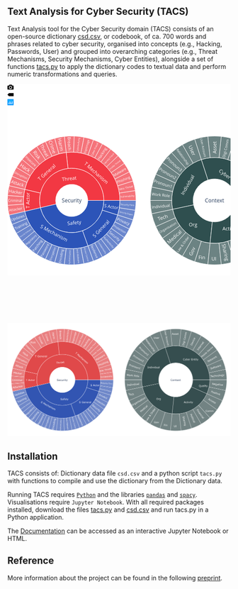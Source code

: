 ## Text Analysis for Cyber Security (TACS)

Text Analysis tool for the Cyber Security domain (TACS) consists of an open-source dictionary [csd.csv](csd.csv), or codebook, of ca. 700 words and phrases related to cyber security, organised into concepts (e.g., Hacking, Passwords, User) and grouped into overarching categories (e.g., Threat Mechanisms, Security Mechanisms, Cyber Entities), alongside a set of functions [tacs.py](tacs.py) to apply the dictionary codes to textual data and perform numeric transformations and queries.

<div id="8137626d-7cf7-44e8-88e1-9ed2d63c5fd5" class="plotly-graph-div js-plotly-plot" style="height:525px; width:100%;"><div class="plot-container plotly"><div class="svg-container" style="position: relative; width: 100%; height: 100%;"><svg class="main-svg" xmlns="http://www.w3.org/2000/svg" xmlns:xlink="http://www.w3.org/1999/xlink" width="613.46875" height="525" style="background-color: white; background-position: initial initial; background-repeat: initial initial;"><defs id="defs-e42339"><g class="clips"></g><g class="gradients"></g></defs><g class="bglayer"></g><g class="draglayer"></g><g class="layer-below"><g class="imagelayer"></g><g class="shapelayer"></g></g><g class="cartesianlayer"></g><g class="polarlayer"></g><g class="ternarylayer"></g><g class="geolayer"></g><g class="funnelarealayer"></g><g class="pielayer"></g><g class="treemaplayer"></g><g class="sunburstlayer"><g class="trace sunburst" stroke-linejoin="round" style="opacity: 1;"><g class="slice"><path class="surface" d="M145.18421052631578,262.5A0,0 0,1,0 145.18421052631578,262.5A0,0 0,1,0 145.18421052631578,262.5ZM181.48026315789474,262.5A36.296052631578945,36.296052631578945 0,1,1 108.88815789473684,262.5A36.296052631578945,36.296052631578945 0,1,1 181.48026315789474,262.5Z" style="pointer-events: all; stroke-width: 1px; fill: rgb(0, 0, 0); fill-opacity: 0; stroke: rgb(255, 255, 255); stroke-opacity: 1;"></path><g class="slicetext"><text data-notex="1" class="slicetext" text-anchor="middle" data-unformatted="Security" data-math="N" x="0" y="0" style="font-family: &quot;Open Sans&quot;, verdana, arial, sans-serif; font-size: 12px; fill: rgb(42, 63, 95); fill-opacity: 1; white-space: pre;" transform="translate(145.18421052631578,267.2734375)">Security</text></g></g><g class="slice cursor-pointer"><path class="surface" d="M181.48026315789474,262.5L217.77631578947367,262.5A72.59210526315789,72.59210526315789 0,1,0 74.50160982192492,279.0403659028765L109.84291017412035,270.77018295143824A36.296052631578945,36.296052631578945 0,1,1 181.48026315789474,262.5Z" style="pointer-events: all; stroke-width: 1px; fill: rgb(242, 56, 67); fill-opacity: 1; stroke: rgb(255, 255, 255); stroke-opacity: 1;"></path><g class="slicetext"><text data-notex="1" class="slicetext" text-anchor="middle" data-unformatted="Threat" data-math="N" x="0" y="0" style="font-family: &quot;Open Sans&quot;, verdana, arial, sans-serif; font-size: 11px; fill: rgb(255, 255, 255); fill-opacity: 1; white-space: pre;" transform="translate(139.94527837950426,217.11971837105344)rotate(-6.585365853658573)">Threat</text></g></g><g class="slice cursor-pointer"><path class="surface" d="M109.84291017412035,270.77018295143824L74.50160982192492,279.0403659028765A72.59210526315789,72.59210526315789 0,0,0 217.77631578947367,262.49999999999994L181.48026315789474,262.5A36.296052631578945,36.296052631578945 0,0,1 109.84291017412035,270.77018295143824Z" style="pointer-events: all; stroke-width: 1px; fill: rgb(44, 84, 184); fill-opacity: 1; stroke: rgb(255, 255, 255); stroke-opacity: 1;"></path><g class="slicetext"><text data-notex="1" class="slicetext" text-anchor="middle" data-unformatted="Safety" data-math="N" x="0" y="0" style="font-family: &quot;Open Sans&quot;, verdana, arial, sans-serif; font-size: 11px; fill: rgb(255, 255, 255); fill-opacity: 1; white-space: pre;" transform="translate(151.43515665293455,316.6464725489863)rotate(-6.585365853658573)">Safety</text></g></g><g class="slice cursor-pointer"><path class="surface" d="M217.77631578947367,262.5L254.0723684210526,262.5A108.88815789473684,108.88815789473684 0,0,0 132.69654359362545,154.33027639728698L136.85909923785556,190.38685093152463A72.59210526315789,72.59210526315789 0,0,1 217.77631578947367,262.5Z" style="pointer-events: all; stroke-width: 1px; fill: rgb(242, 56, 67); fill-opacity: 1; stroke: rgb(255, 255, 255); stroke-opacity: 1;"></path><g class="slicetext"><text data-notex="1" class="slicetext" text-anchor="middle" data-unformatted="T Mechanism" data-math="N" x="0" y="0" style="font-family: &quot;Open Sans&quot;, verdana, arial, sans-serif; font-size: 11px; fill: rgb(255, 255, 255); fill-opacity: 1; white-space: pre;" transform="translate(197.86154736685404,203.39145284113323)rotate(41.70731707317077)">T Mechanism</text></g></g><g class="slice cursor-pointer"><path class="surface" d="M136.85909923785556,190.38685093152463L132.69654359362545,154.33027639728698A108.88815789473684,108.88815789473684 0,0,0 39.160309469729455,237.68945114568535L74.5016098219249,245.95963409712357A72.59210526315789,72.59210526315789 0,0,1 136.85909923785556,190.38685093152463Z" style="pointer-events: all; stroke-width: 1px; fill: rgb(242, 56, 67); fill-opacity: 1; stroke: rgb(255, 255, 255); stroke-opacity: 1;"></path><g class="slicetext"><text data-notex="1" class="slicetext" text-anchor="middle" data-unformatted="T General" data-math="N" x="0" y="0" style="font-family: &quot;Open Sans&quot;, verdana, arial, sans-serif; font-size: 11px; fill: rgb(255, 255, 255); fill-opacity: 1; white-space: pre;" transform="translate(91.38597978822557,202.13371253425146)rotate(-41.70731707317077)">T General</text></g></g><g class="slice cursor-pointer"><path class="surface" d="M74.5016098219249,245.95963409712357L39.160309469729455,237.68945114568535A108.88815789473684,108.88815789473684 0,0,0 39.16030946972947,287.31054885431473L74.50160982192492,279.0403659028765A72.59210526315789,72.59210526315789 0,0,1 74.5016098219249,245.95963409712357Z" style="pointer-events: all; stroke-width: 1px; fill: rgb(242, 56, 67); fill-opacity: 1; stroke: rgb(255, 255, 255); stroke-opacity: 1;"></path><g class="slicetext"><text data-notex="1" class="slicetext" text-anchor="middle" data-unformatted="T Actor" data-math="N" x="0" y="0" style="font-family: &quot;Open Sans&quot;, verdana, arial, sans-serif; font-size: 11px; fill: rgb(255, 255, 255); fill-opacity: 1; white-space: pre;" transform="translate(50.08272436158485,262.50000000000006)rotate(-90)">T Actor</text></g></g><g class="slice cursor-pointer"><path class="surface" d="M74.50160982192492,279.0403659028765L39.16030946972947,287.31054885431473A108.88815789473684,108.88815789473684 0,0,0 181.99024575354696,364.9790061454587L169.7215673444699,330.8193374303058A72.59210526315789,72.59210526315789 0,0,1 74.50160982192492,279.0403659028765Z" style="pointer-events: all; stroke-width: 1px; fill: rgb(44, 84, 184); fill-opacity: 1; stroke: rgb(255, 255, 255); stroke-opacity: 1;"></path><g class="slicetext"><text data-notex="1" class="slicetext" text-anchor="middle" data-unformatted="S Mechanism" data-math="N" x="0" y="0" style="font-family: &quot;Open Sans&quot;, verdana, arial, sans-serif; font-size: 11px; fill: rgb(255, 255, 255); fill-opacity: 1; white-space: pre;" transform="translate(103.20850882949486,339.6920417622236)rotate(28.536585365853625)">S Mechanism</text></g></g><g class="slice cursor-pointer"><path class="surface" d="M169.7215673444699,330.8193374303058L181.99024575354696,364.9790061454587A108.88815789473684,108.88815789473684 0,0,0 248.99778740066552,295.3538001799277L214.39326177588225,284.4025334532852A72.59210526315789,72.59210526315789 0,0,1 169.7215673444699,330.8193374303058Z" style="pointer-events: all; stroke-width: 1px; fill: rgb(44, 84, 184); fill-opacity: 1; stroke: rgb(255, 255, 255); stroke-opacity: 1;"></path><g class="slicetext"><text data-notex="1" class="slicetext" text-anchor="middle" data-unformatted="S General" data-math="N" x="0" y="0" style="font-family: &quot;Open Sans&quot;, verdana, arial, sans-serif; font-size: 11px; fill: rgb(255, 255, 255); fill-opacity: 1; white-space: pre;" transform="translate(214.3009853040419,329.01822569438167)rotate(-46.09756097560978)">S General</text></g></g><g class="slice cursor-pointer"><path class="surface" d="M214.39326177588225,284.4025334532852L248.99778740066552,295.3538001799277A108.88815789473684,108.88815789473684 0,0,0 254.0723684210526,262.49999999999994L217.77631578947367,262.49999999999994A72.59210526315789,72.59210526315789 0,0,1 214.39326177588225,284.4025334532852Z" style="pointer-events: all; stroke-width: 1px; fill: rgb(44, 84, 184); fill-opacity: 1; stroke: rgb(255, 255, 255); stroke-opacity: 1;"></path><g class="slicetext"><text data-notex="1" class="slicetext" text-anchor="middle" data-unformatted="S Actor" data-math="N" x="0" y="0" style="font-family: &quot;Open Sans&quot;, verdana, arial, sans-serif; font-size: 11px; fill: rgb(255, 255, 255); fill-opacity: 1; white-space: pre;" transform="translate(234.18144569664315,280.21112422484237)scale(0.8955869961930013)rotate(8.780487804877964)">S Actor</text></g></g><g class="slice"><path class="surface" d="M254.0723684210526,262.5L290.36842105263156,262.5A145.18421052631578,145.18421052631578 0,0,0 288.6669236314785,240.3377341832755L252.7962453551878,245.87830063745662A108.88815789473684,108.88815789473684 0,0,1 254.0723684210526,262.5Z" style="pointer-events: all; stroke-width: 1px; fill: rgb(242, 56, 67); fill-opacity: 1; stroke: rgb(255, 255, 255); stroke-opacity: 1; opacity: 0.7;"></path><g class="slicetext"><text data-notex="1" class="slicetext" text-anchor="middle" data-unformatted="Vulnerability " data-math="N" x="0" y="0" style="font-family: &quot;Open Sans&quot;, verdana, arial, sans-serif; font-size: 11px; fill: rgb(255, 255, 255); fill-opacity: 1; white-space: pre;" transform="translate(271.9951559110251,254.945408295442)scale(0.4971104206098251)rotate(-4.3902439024390105)">Vulnerability </text></g></g><g class="slice"><path class="surface" d="M252.7962453551878,245.87830063745662L288.6669236314785,240.3377341832755A145.18421052631578,145.18421052631578 0,0,0 283.6023130254487,218.69493309342957L248.9977874006655,229.64619982007218A108.88815789473684,108.88815789473684 0,0,1 252.7962453551878,245.87830063745662Z" style="pointer-events: all; stroke-width: 1px; fill: rgb(242, 56, 67); fill-opacity: 1; stroke: rgb(255, 255, 255); stroke-opacity: 1; opacity: 0.7;"></path><g class="slicetext"><text data-notex="1" class="slicetext" text-anchor="middle" data-unformatted="Misc Threat " data-math="N" x="0" y="0" style="font-family: &quot;Open Sans&quot;, verdana, arial, sans-serif; font-size: 11px; fill: rgb(255, 255, 255); fill-opacity: 1; white-space: pre;" transform="translate(269.3929651008584,235.84938102113165)scale(0.537557673843154)rotate(-13.170731707317032)">Misc Threat </text></g></g><g class="slice"><path class="surface" d="M248.9977874006655,229.64619982007218L283.6023130254487,218.69493309342957A145.18421052631578,145.18421052631578 0,0,0 275.29329941458275,198.0788856444206L242.766027192516,214.18416423331547A108.88815789473684,108.88815789473684 0,0,1 248.9977874006655,229.64619982007218Z" style="pointer-events: all; stroke-width: 1px; fill: rgb(242, 56, 67); fill-opacity: 1; stroke: rgb(255, 255, 255); stroke-opacity: 1; opacity: 0.7;"></path><g class="slicetext"><text data-notex="1" class="slicetext" text-anchor="middle" data-unformatted="Phishing " data-math="N" x="0" y="0" style="font-family: &quot;Open Sans&quot;, verdana, arial, sans-serif; font-size: 11px; fill: rgb(255, 255, 255); fill-opacity: 1; white-space: pre;" transform="translate(264.1569921424418,217.96406065242772)scale(0.7238546161106212)rotate(-21.951219512195166)">Phishing </text></g></g><g class="slice"><path class="surface" d="M242.766027192516,214.18416423331547L275.29329941458275,198.0788856444206A145.18421052631578,145.18421052631578 0,0,0 263.93463903552583,178.97281451510185L234.24703190822328,199.85461088632638A108.88815789473684,108.88815789473684 0,0,1 242.766027192516,214.18416423331547Z" style="pointer-events: all; stroke-width: 1px; fill: rgb(242, 56, 67); fill-opacity: 1; stroke: rgb(255, 255, 255); stroke-opacity: 1; opacity: 0.7;"></path><g class="slicetext"><text data-notex="1" class="slicetext" text-anchor="middle" data-unformatted="Malware " data-math="N" x="0" y="0" style="font-family: &quot;Open Sans&quot;, verdana, arial, sans-serif; font-size: 11px; fill: rgb(255, 255, 255); fill-opacity: 1; white-space: pre;" transform="translate(255.97692364226026,200.34741480169077)scale(0.7297537638224754)rotate(-30.731707317073187)">Malware </text></g></g><g class="slice"><path class="surface" d="M234.24703190822328,199.85461088632638L263.93463903552583,178.97281451510185A145.18421052631578,145.18421052631578 0,0,0 249.79256926040898,161.82454981918954L223.64047957688567,186.99341236439216A108.88815789473684,108.88815789473684 0,0,1 234.24703190822328,199.85461088632638Z" style="pointer-events: all; stroke-width: 1px; fill: rgb(242, 56, 67); fill-opacity: 1; stroke: rgb(255, 255, 255); stroke-opacity: 1; opacity: 0.7;"></path><g class="slicetext"><text data-notex="1" class="slicetext" text-anchor="middle" data-unformatted="Insider Threat " data-math="N" x="0" y="0" style="font-family: &quot;Open Sans&quot;, verdana, arial, sans-serif; font-size: 11px; fill: rgb(255, 255, 255); fill-opacity: 1; white-space: pre;" transform="translate(244.40887450253905,183.174243377712)scale(0.44159534445268644)rotate(-39.51219512195121)">Insider Threat </text></g></g><g class="slice"><path class="surface" d="M223.64047957688567,186.99341236439216L249.79256926040898,161.82454981918954A145.18421052631578,145.18421052631578 0,0,0 233.19856821849845,147.03603234696072L211.1949787954528,175.90202426022051A108.88815789473684,108.88815789473684 0,0,1 223.64047957688567,186.99341236439216Z" style="pointer-events: all; stroke-width: 1px; fill: rgb(242, 56, 67); fill-opacity: 1; stroke: rgb(255, 255, 255); stroke-opacity: 1; opacity: 0.7;"></path><g class="slicetext"><text data-notex="1" class="slicetext" text-anchor="middle" data-unformatted="Identity Fraud " data-math="N" x="0" y="0" style="font-family: &quot;Open Sans&quot;, verdana, arial, sans-serif; font-size: 11px; fill: rgb(255, 255, 255); fill-opacity: 1; white-space: pre;" transform="translate(231.13267385799128,168.95337124183334)scale(0.4402573522753251)rotate(-48.29268292682923)">Identity Fraud </text></g></g><g class="slice"><path class="surface" d="M211.1949787954528,175.90202426022051L233.19856821849845,147.03603234696072A145.18421052631578,145.18421052631578 0,0,0 214.5415852297935,134.9538924137982L197.20224155392407,166.84041931034864A108.88815789473684,108.88815789473684 0,0,1 211.1949787954528,175.90202426022051Z" style="pointer-events: all; stroke-width: 1px; fill: rgb(242, 56, 67); fill-opacity: 1; stroke: rgb(255, 255, 255); stroke-opacity: 1; opacity: 0.7;"></path><g class="slicetext"><text data-notex="1" class="slicetext" text-anchor="middle" data-unformatted="Hacking " data-math="N" x="0" y="0" style="font-family: &quot;Open Sans&quot;, verdana, arial, sans-serif; font-size: 11px; fill: rgb(255, 255, 255); fill-opacity: 1; white-space: pre;" transform="translate(216.99210300687298,157.7069698415156)scale(0.7567935111151375)rotate(-57.073170731707364)">Hacking </text></g></g><g class="slice"><path class="surface" d="M197.20224155392407,166.84041931034864L214.5415852297935,134.9538924137982A145.18421052631578,145.18421052631578 0,0,0 194.2589241626239,125.86132513938838L181.9902457535469,160.0209938545413A108.88815789473684,108.88815789473684 0,0,1 197.20224155392407,166.84041931034864Z" style="pointer-events: all; stroke-width: 1px; fill: rgb(242, 56, 67); fill-opacity: 1; stroke: rgb(255, 255, 255); stroke-opacity: 1; opacity: 0.7;"></path><g class="slicetext"><text data-notex="1" class="slicetext" text-anchor="middle" data-unformatted="Cyber Fraud " data-math="N" x="0" y="0" style="font-family: &quot;Open Sans&quot;, verdana, arial, sans-serif; font-size: 11px; fill: rgb(255, 255, 255); fill-opacity: 1; white-space: pre;" transform="translate(199.1678850838822,147.50501612797643)scale(0.5073044412351114)rotate(-65.85365853658539)">Cyber Fraud </text></g></g><g class="slice"><path class="surface" d="M181.9902457535469,160.0209938545413L194.2589241626239,125.86132513938838A145.18421052631578,145.18421052631578 0,0,0 172.82599340161778,119.97145259414083L165.91554768279227,155.60358944560562A108.88815789473684,108.88815789473684 0,0,1 181.9902457535469,160.0209938545413Z" style="pointer-events: all; stroke-width: 1px; fill: rgb(242, 56, 67); fill-opacity: 1; stroke: rgb(255, 255, 255); stroke-opacity: 1; opacity: 0.7;"></path><g class="slicetext"><text data-notex="1" class="slicetext" text-anchor="middle" data-unformatted="Espionage " data-math="N" x="0" y="0" style="font-family: &quot;Open Sans&quot;, verdana, arial, sans-serif; font-size: 11px; fill: rgb(255, 255, 255); fill-opacity: 1; white-space: pre;" transform="translate(181.38309653358243,140.73103970707405)scale(0.6030583644963426)rotate(-74.6341463414634)">Espionage </text></g></g><g class="slice"><path class="surface" d="M165.91554768279227,155.60358944560562L172.82599340161778,119.97145259414083A145.18421052631578,145.18421052631578 0,0,0 150.7451626781033,117.42232839849163L149.3549246401564,153.69174629886874A108.88815789473684,108.88815789473684 0,0,1 165.91554768279227,155.60358944560562Z" style="pointer-events: all; stroke-width: 1px; fill: rgb(242, 56, 67); fill-opacity: 1; stroke: rgb(255, 255, 255); stroke-opacity: 1; opacity: 0.7;"></path><g class="slicetext"><text data-notex="1" class="slicetext" text-anchor="middle" data-unformatted="Cyberbullying " data-math="N" x="0" y="0" style="font-family: &quot;Open Sans&quot;, verdana, arial, sans-serif; font-size: 11px; fill: rgb(255, 255, 255); fill-opacity: 1; white-space: pre;" transform="translate(161.73692195093815,136.54718509955418)scale(0.4568680843554036)rotate(-83.41463414634143)">Cyberbullying </text></g></g><g class="slice"><path class="surface" d="M149.3549246401564,153.69174629886874L150.7451626781033,117.42232839849163A145.18421052631578,145.18421052631578 0,0,0 128.53398794939542,118.27370186304927L132.6965435936255,154.33027639728698A108.88815789473684,108.88815789473684 0,0,1 149.3549246401564,153.69174629886874Z" style="pointer-events: all; stroke-width: 1px; fill: rgb(242, 56, 67); fill-opacity: 1; stroke: rgb(255, 255, 255); stroke-opacity: 1; opacity: 0.7;"></path><g class="slicetext"><text data-notex="1" class="slicetext" text-anchor="middle" data-unformatted="Breach " data-math="N" x="0" y="0" style="font-family: &quot;Open Sans&quot;, verdana, arial, sans-serif; font-size: 11px; fill: rgb(255, 255, 255); fill-opacity: 1; white-space: pre;" transform="translate(136.55161594642573,135.75868379303895)scale(0.8621076425615738)rotate(87.80487804878055)">Breach </text></g></g><g class="slice"><path class="surface" d="M132.69654359362545,154.33027639728698L128.53398794939534,118.2737018630493A145.18421052631578,145.18421052631578 0,0,0 106.71308032581624,122.5056175153953L116.33086287594112,157.50421313654647A108.88815789473684,108.88815789473684 0,0,1 132.69654359362545,154.33027639728698Z" style="pointer-events: all; stroke-width: 1px; fill: rgb(242, 56, 67); fill-opacity: 1; stroke: rgb(255, 255, 255); stroke-opacity: 1; opacity: 0.7;"></path><g class="slicetext"><text data-notex="1" class="slicetext" text-anchor="middle" data-unformatted="Harm " data-math="N" x="0" y="0" style="font-family: &quot;Open Sans&quot;, verdana, arial, sans-serif; font-size: 11px; fill: rgb(255, 255, 255); fill-opacity: 1; white-space: pre;" transform="translate(116.71907000954266,138.70501094507208)rotate(79.02439024390242)">Harm </text></g></g><g class="slice"><path class="surface" d="M116.33086287594112,157.50421313654647L106.71308032581624,122.5056175153953A145.18421052631578,145.18421052631578 0,0,0 85.79390338751888,130.01888283944405L100.64148017221811,163.13916212958304A108.88815789473684,108.88815789473684 0,0,1 116.33086287594112,157.50421313654647Z" style="pointer-events: all; stroke-width: 1px; fill: rgb(242, 56, 67); fill-opacity: 1; stroke: rgb(255, 255, 255); stroke-opacity: 1; opacity: 0.7;"></path><g class="slicetext"><text data-notex="1" class="slicetext" text-anchor="middle" data-unformatted="Crime " data-math="N" x="0" y="0" style="font-family: &quot;Open Sans&quot;, verdana, arial, sans-serif; font-size: 11px; fill: rgb(255, 255, 255); fill-opacity: 1; white-space: pre;" transform="translate(98.19532751458041,144.47528779798958)scale(0.9894342442480306)rotate(70.2439024390244)">Crime </text></g></g><g class="slice"><path class="surface" d="M100.64148017221811,163.13916212958304L85.79390338751888,130.01888283944405A145.18421052631578,145.18421052631578 0,0,0 66.26678491166483,140.63739326394818L85.99614131532756,171.10304494796117A108.88815789473684,108.88815789473684 0,0,1 100.64148017221811,163.13916212958304Z" style="pointer-events: all; stroke-width: 1px; fill: rgb(242, 56, 67); fill-opacity: 1; stroke: rgb(255, 255, 255); stroke-opacity: 1; opacity: 0.7;"></path><g class="slicetext"><text data-notex="1" class="slicetext" text-anchor="middle" data-unformatted="Threat " data-math="N" x="0" y="0" style="font-family: &quot;Open Sans&quot;, verdana, arial, sans-serif; font-size: 11px; fill: rgb(255, 255, 255); fill-opacity: 1; white-space: pre;" transform="translate(81.03512055569843,152.85172644986477)scale(0.908481847639325)rotate(61.463414634146375)">Threat </text></g></g><g class="slice"><path class="surface" d="M85.99614131532756,171.10304494796117L66.26678491166483,140.63739326394818A145.18421052631578,145.18421052631578 0,0,0 48.589424004909915,154.11225990438953L72.73812063526138,181.20919492829213A108.88815789473684,108.88815789473684 0,0,1 85.99614131532756,171.10304494796117Z" style="pointer-events: all; stroke-width: 1px; fill: rgb(242, 56, 67); fill-opacity: 1; stroke: rgb(255, 255, 255); stroke-opacity: 1; opacity: 0.7;"></path><g class="slicetext"><text data-notex="1" class="slicetext" text-anchor="middle" data-unformatted="Risk " data-math="N" x="0" y="0" style="font-family: &quot;Open Sans&quot;, verdana, arial, sans-serif; font-size: 11px; fill: rgb(255, 255, 255); fill-opacity: 1; white-space: pre;" transform="translate(64.17241319392016,163.43931428617282)rotate(52.682926829268354)">Risk </text></g></g><g class="slice"><path class="surface" d="M72.73812063526138,181.20919492829213L48.589424004909915,154.11225990438953A145.18421052631578,145.18421052631578 0,0,0 33.17616302427216,170.12764330748337L61.17817489978306,193.22073248061253A108.88815789473684,108.88815789473684 0,0,1 72.73812063526138,181.20919492829213Z" style="pointer-events: all; stroke-width: 1px; fill: rgb(242, 56, 67); fill-opacity: 1; stroke: rgb(255, 255, 255); stroke-opacity: 1; opacity: 0.7;"></path><g class="slicetext"><text data-notex="1" class="slicetext" text-anchor="middle" data-unformatted="Insecure " data-math="N" x="0" y="0" style="font-family: &quot;Open Sans&quot;, verdana, arial, sans-serif; font-size: 11px; fill: rgb(255, 255, 255); fill-opacity: 1; white-space: pre;" transform="translate(51.553203637510926,176.64418609741892)scale(0.7007578069986881)rotate(43.90243902439022)">Insecure </text></g></g><g class="slice"><path class="surface" d="M61.17817489978306,193.22073248061253L33.17616302427216,170.12764330748337A145.18421052631578,145.18421052631578 0,0,0 20.38827574346348,188.3081564602708L51.58725943917655,206.8561173452031A108.88815789473684,108.88815789473684 0,0,1 61.17817489978306,193.22073248061253Z" style="pointer-events: all; stroke-width: 1px; fill: rgb(242, 56, 67); fill-opacity: 1; stroke: rgb(255, 255, 255); stroke-opacity: 1; opacity: 0.7;"></path><g class="slicetext"><text data-notex="1" class="slicetext" text-anchor="middle" data-unformatted="Hack " data-math="N" x="0" y="0" style="font-family: &quot;Open Sans&quot;, verdana, arial, sans-serif; font-size: 11px; fill: rgb(255, 255, 255); fill-opacity: 1; white-space: pre;" transform="translate(38.84588471146181,193.0521651839884)rotate(35.1219512195122)">Hack </text></g></g><g class="slice"><path class="surface" d="M51.58725943917655,206.8561173452031L20.38827574346348,188.3081564602708A145.18421052631578,145.18421052631578 0,0,0 10.52549940183539,208.22766354353882L44.19017718295548,221.79574765765415A108.88815789473684,108.88815789473684 0,0,1 51.58725943917655,206.8561173452031Z" style="pointer-events: all; stroke-width: 1px; fill: rgb(242, 56, 67); fill-opacity: 1; stroke: rgb(255, 255, 255); stroke-opacity: 1; opacity: 0.7;"></path><g class="slicetext"><text data-notex="1" class="slicetext" text-anchor="middle" data-unformatted="Disruption " data-math="N" x="0" y="0" style="font-family: &quot;Open Sans&quot;, verdana, arial, sans-serif; font-size: 11px; fill: rgb(255, 255, 255); fill-opacity: 1; white-space: pre;" transform="translate(30.202371443926797,208.48872154089295)scale(0.5980972692110206)rotate(26.341463414634177)">Disruption </text></g></g><g class="slice"><path class="surface" d="M44.19017718295548,221.79574765765415L10.52549940183539,208.22766354353882A145.18421052631578,145.18421052631578 0,0,0 3.8190091175340513,229.41926819424702L39.160309469729484,237.68945114568527A108.88815789473684,108.88815789473684 0,0,1 44.19017718295548,221.79574765765415Z" style="pointer-events: all; stroke-width: 1px; fill: rgb(242, 56, 67); fill-opacity: 1; stroke: rgb(255, 255, 255); stroke-opacity: 1; opacity: 0.7;"></path><g class="slicetext"><text data-notex="1" class="slicetext" text-anchor="middle" data-unformatted="Attack " data-math="N" x="0" y="0" style="font-family: &quot;Open Sans&quot;, verdana, arial, sans-serif; font-size: 11px; fill: rgb(255, 255, 255); fill-opacity: 1; white-space: pre;" transform="translate(22.90483090450258,228.0676407672637)scale(0.929490412094226)rotate(17.560975609756156)">Attack </text></g></g><g class="slice"><path class="surface" d="M39.160309469729455,237.68945114568535L3.819009117534023,229.41926819424714A145.18421052631578,145.18421052631578 0,0,0 0.4259993386658891,251.38625716055407L36.61555213557837,254.16469287041554A108.88815789473684,108.88815789473684 0,0,1 39.160309469729455,237.68945114568535Z" style="pointer-events: all; stroke-width: 1px; fill: rgb(242, 56, 67); fill-opacity: 1; stroke: rgb(255, 255, 255); stroke-opacity: 1; opacity: 0.7;"></path><g class="slicetext"><text data-notex="1" class="slicetext" text-anchor="middle" data-unformatted="Hacker " data-math="N" x="0" y="0" style="font-family: &quot;Open Sans&quot;, verdana, arial, sans-serif; font-size: 11px; fill: rgb(255, 255, 255); fill-opacity: 1; white-space: pre;" transform="translate(19.120699921971983,246.81949611992607)scale(0.8564044891846091)rotate(8.780487804878021)">Hacker </text></g></g><g class="slice"><path class="surface" d="M36.61555213557837,254.16469287041554L0.4259993386658891,251.38625716055407A145.18421052631578,145.18421052631578 0,0,0 0.4259993386658891,273.613742839446L36.61555213557837,270.83530712958446A108.88815789473684,108.88815789473684 0,0,1 36.61555213557837,254.16469287041554Z" style="pointer-events: all; stroke-width: 1px; fill: rgb(242, 56, 67); fill-opacity: 1; stroke: rgb(255, 255, 255); stroke-opacity: 1; opacity: 0.7;"></path><g class="slicetext"><text data-notex="1" class="slicetext" text-anchor="middle" data-unformatted="Criminal " data-math="N" x="0" y="0" style="font-family: &quot;Open Sans&quot;, verdana, arial, sans-serif; font-size: 11px; fill: rgb(255, 255, 255); fill-opacity: 1; white-space: pre;" transform="translate(18.189081091136416,265.6946754023373)scale(0.7302115205342303)">Criminal </text></g></g><g class="slice"><path class="surface" d="M36.61555213557837,270.83530712958446L0.4259993386658891,273.613742839446A145.18421052631578,145.18421052631578 0,0,0 3.819009117534023,295.58073180575286L39.160309469729455,287.3105488543147A108.88815789473684,108.88815789473684 0,0,1 36.61555213557837,270.83530712958446Z" style="pointer-events: all; stroke-width: 1px; fill: rgb(242, 56, 67); fill-opacity: 1; stroke: rgb(255, 255, 255); stroke-opacity: 1; opacity: 0.7;"></path><g class="slicetext"><text data-notex="1" class="slicetext" text-anchor="middle" data-unformatted="Attacker " data-math="N" x="0" y="0" style="font-family: &quot;Open Sans&quot;, verdana, arial, sans-serif; font-size: 11px; fill: rgb(255, 255, 255); fill-opacity: 1; white-space: pre;" transform="translate(20.158729448344296,285.0078388672586)scale(0.7220585916437364)rotate(-8.780487804878021)">Attacker </text></g></g><g class="slice"><path class="surface" d="M39.16030946972947,287.31054885431473L3.8190091175340513,295.580731805753A145.18421052631578,145.18421052631578 0,0,0 10.525499401835361,316.7723364564611L44.190177182955466,303.20425234234585A108.88815789473684,108.88815789473684 0,0,1 39.16030946972947,287.31054885431473Z" style="pointer-events: all; stroke-width: 1px; fill: rgb(44, 84, 184); fill-opacity: 1; stroke: rgb(255, 255, 255); stroke-opacity: 1; opacity: 0.7;"></path><g class="slicetext"><text data-notex="1" class="slicetext" text-anchor="middle" data-unformatted="Updates " data-math="N" x="0" y="0" style="font-family: &quot;Open Sans&quot;, verdana, arial, sans-serif; font-size: 11px; fill: rgb(255, 255, 255); fill-opacity: 1; white-space: pre;" transform="translate(25.086675339029703,303.90705761523225)scale(0.7409003724475236)rotate(-17.560975609756156)">Updates </text></g></g><g class="slice"><path class="surface" d="M44.190177182955466,303.20425234234585L10.525499401835361,316.7723364564611A145.18421052631578,145.18421052631578 0,0,0 20.388275743463467,336.6918435397292L51.58725943917655,318.14388265479687A108.88815789473684,108.88815789473684 0,0,1 44.190177182955466,303.20425234234585Z" style="pointer-events: all; stroke-width: 1px; fill: rgb(44, 84, 184); fill-opacity: 1; stroke: rgb(255, 255, 255); stroke-opacity: 1; opacity: 0.7;"></path><g class="slicetext"><text data-notex="1" class="slicetext" text-anchor="middle" data-unformatted="Training " data-math="N" x="0" y="0" style="font-family: &quot;Open Sans&quot;, verdana, arial, sans-serif; font-size: 11px; fill: rgb(255, 255, 255); fill-opacity: 1; white-space: pre;" transform="translate(32.817821568479886,321.7600721073505)scale(0.7423176309872906)rotate(-26.341463414634177)">Training </text></g></g><g class="slice"><path class="surface" d="M51.58725943917655,318.14388265479687L20.388275743463467,336.6918435397292A145.18421052631578,145.18421052631578 0,0,0 33.17616302427213,354.87235669251663L61.178174899783045,331.7792675193874A108.88815789473684,108.88815789473684 0,0,1 51.58725943917655,318.14388265479687Z" style="pointer-events: all; stroke-width: 1px; fill: rgb(44, 84, 184); fill-opacity: 1; stroke: rgb(255, 255, 255); stroke-opacity: 1; opacity: 0.7;"></path><g class="slicetext"><text data-notex="1" class="slicetext" text-anchor="middle" data-unformatted="Security Software " data-math="N" x="0" y="0" style="font-family: &quot;Open Sans&quot;, verdana, arial, sans-serif; font-size: 11px; fill: rgb(255, 255, 255); fill-opacity: 1; white-space: pre;" transform="translate(42.177957310827935,336.84951649222745)scale(0.35456752085203536)rotate(-35.1219512195122)">Security Software </text></g></g><g class="slice"><path class="surface" d="M61.178174899783045,331.7792675193874L33.17616302427213,354.87235669251663A145.18421052631578,145.18421052631578 0,0,0 48.58942400490987,370.88774009561047L72.73812063526135,343.79080507170784A108.88815789473684,108.88815789473684 0,0,1 61.178174899783045,331.7792675193874Z" style="pointer-events: all; stroke-width: 1px; fill: rgb(44, 84, 184); fill-opacity: 1; stroke: rgb(255, 255, 255); stroke-opacity: 1; opacity: 0.7;"></path><g class="slicetext"><text data-notex="1" class="slicetext" text-anchor="middle" data-unformatted="Regulatory " data-math="N" x="0" y="0" style="font-family: &quot;Open Sans&quot;, verdana, arial, sans-serif; font-size: 11px; fill: rgb(255, 255, 255); fill-opacity: 1; white-space: pre;" transform="translate(55.39473749498755,352.36604704003406)scale(0.5685688217044986)rotate(-43.90243902439022)">Regulatory </text></g></g><g class="slice"><path class="surface" d="M72.73812063526135,343.79080507170784L48.58942400490987,370.88774009561047A145.18421052631578,145.18421052631578 0,0,0 66.26678491166484,384.3626067360518L85.99614131532758,353.89695505203883A108.88815789473684,108.88815789473684 0,0,1 72.73812063526135,343.79080507170784Z" style="pointer-events: all; stroke-width: 1px; fill: rgb(44, 84, 184); fill-opacity: 1; stroke: rgb(255, 255, 255); stroke-opacity: 1; opacity: 0.7;"></path><g class="slicetext"><text data-notex="1" class="slicetext" text-anchor="middle" data-unformatted="Patching " data-math="N" x="0" y="0" style="font-family: &quot;Open Sans&quot;, verdana, arial, sans-serif; font-size: 11px; fill: rgb(255, 255, 255); fill-opacity: 1; white-space: pre;" transform="translate(70.66767553114288,365.38472438687313)scale(0.7105977714202509)rotate(-52.682926829268354)">Patching </text></g></g><g class="slice"><path class="surface" d="M85.99614131532758,353.89695505203883L66.26678491166484,384.3626067360518A145.18421052631578,145.18421052631578 0,0,0 85.79390338751898,394.981117160556L100.64148017221817,361.860837870417A108.88815789473684,108.88815789473684 0,0,1 85.99614131532758,353.89695505203883Z" style="pointer-events: all; stroke-width: 1px; fill: rgb(44, 84, 184); fill-opacity: 1; stroke: rgb(255, 255, 255); stroke-opacity: 1; opacity: 0.7;"></path><g class="slicetext"><text data-notex="1" class="slicetext" text-anchor="middle" data-unformatted="Password " data-math="N" x="0" y="0" style="font-family: &quot;Open Sans&quot;, verdana, arial, sans-serif; font-size: 11px; fill: rgb(255, 255, 255); fill-opacity: 1; white-space: pre;" transform="translate(87.00704273338772,375.4310949375004)scale(0.6491582968102712)rotate(-61.463414634146375)">Password </text></g></g><g class="slice"><path class="surface" d="M100.64148017221817,361.860837870417L85.79390338751898,394.981117160556A145.18421052631578,145.18421052631578 0,0,0 106.71308032581638,402.4943824846047L116.33086287594124,367.49578686345353A108.88815789473684,108.88815789473684 0,0,1 100.64148017221817,361.860837870417Z" style="pointer-events: all; stroke-width: 1px; fill: rgb(44, 84, 184); fill-opacity: 1; stroke: rgb(255, 255, 255); stroke-opacity: 1; opacity: 0.7;"></path><g class="slicetext"><text data-notex="1" class="slicetext" text-anchor="middle" data-unformatted="Encryption " data-math="N" x="0" y="0" style="font-family: &quot;Open Sans&quot;, verdana, arial, sans-serif; font-size: 11px; fill: rgb(255, 255, 255); fill-opacity: 1; white-space: pre;" transform="translate(104.63795749991685,382.8912459075566)scale(0.5793304253088146)rotate(-70.2439024390244)">Encryption </text></g></g><g class="slice"><path class="surface" d="M116.33086287594124,367.49578686345353L106.71308032581638,402.4943824846047A145.18421052631578,145.18421052631578 0,0,0 128.53398794939557,406.72629813695073L132.69654359362562,370.669723602713A108.88815789473684,108.88815789473684 0,0,1 116.33086287594124,367.49578686345353Z" style="pointer-events: all; stroke-width: 1px; fill: rgb(44, 84, 184); fill-opacity: 1; stroke: rgb(255, 255, 255); stroke-opacity: 1; opacity: 0.7;"></path><g class="slicetext"><text data-notex="1" class="slicetext" text-anchor="middle" data-unformatted="Encoding " data-math="N" x="0" y="0" style="font-family: &quot;Open Sans&quot;, verdana, arial, sans-serif; font-size: 11px; fill: rgb(255, 255, 255); fill-opacity: 1; white-space: pre;" transform="translate(123.89061262435337,387.73811411048496)scale(0.6720277102085266)rotate(-79.02439024390253)">Encoding </text></g></g><g class="slice"><path class="surface" d="M132.69654359362562,370.669723602713L128.53398794939557,406.72629813695073A145.18421052631578,145.18421052631578 0,0,0 150.74516267810353,407.57767160150837L149.35492464015658,371.30825370113126A108.88815789473684,108.88815789473684 0,0,1 132.69654359362562,370.669723602713Z" style="pointer-events: all; stroke-width: 1px; fill: rgb(44, 84, 184); fill-opacity: 1; stroke: rgb(255, 255, 255); stroke-opacity: 1; opacity: 0.7;"></path><g class="slicetext"><text data-notex="1" class="slicetext" text-anchor="middle" data-unformatted="Authentication " data-math="N" x="0" y="0" style="font-family: &quot;Open Sans&quot;, verdana, arial, sans-serif; font-size: 11px; fill: rgb(255, 255, 255); fill-opacity: 1; white-space: pre;" transform="translate(142.20997918121031,389.5010506885115)scale(0.43255740002088816)rotate(-87.80487804878055)">Authentication </text></g></g><g class="slice"><path class="surface" d="M149.35492464015658,371.30825370113126L150.74516267810353,407.57767160150837A145.18421052631578,145.18421052631578 0,0,0 172.82599340161806,405.0285474058591L165.9155476827925,369.3964105543943A108.88815789473684,108.88815789473684 0,0,1 149.35492464015658,371.30825370113126Z" style="pointer-events: all; stroke-width: 1px; fill: rgb(44, 84, 184); fill-opacity: 1; stroke: rgb(255, 255, 255); stroke-opacity: 1; opacity: 0.7;"></path><g class="slicetext"><text data-notex="1" class="slicetext" text-anchor="middle" data-unformatted="Anti-Malware " data-math="N" x="0" y="0" style="font-family: &quot;Open Sans&quot;, verdana, arial, sans-serif; font-size: 11px; fill: rgb(255, 255, 255); fill-opacity: 1; white-space: pre;" transform="translate(157.6902362147503,388.9187342982867)scale(0.47419918408662187)rotate(83.41463414634131)">Anti-Malware </text></g></g><g class="slice"><path class="surface" d="M165.9155476827925,369.3964105543943L172.82599340161806,405.0285474058591A145.18421052631578,145.18421052631578 0,0,0 194.25892416262425,399.13867486061145L181.99024575354713,364.9790061454586A108.88815789473684,108.88815789473684 0,0,1 165.9155476827925,369.3964105543943Z" style="pointer-events: all; stroke-width: 1px; fill: rgb(44, 84, 184); fill-opacity: 1; stroke: rgb(255, 255, 255); stroke-opacity: 1; opacity: 0.7;"></path><g class="slicetext"><text data-notex="1" class="slicetext" text-anchor="middle" data-unformatted="Access Control " data-math="N" x="0" y="0" style="font-family: &quot;Open Sans&quot;, verdana, arial, sans-serif; font-size: 11px; fill: rgb(255, 255, 255); fill-opacity: 1; white-space: pre;" transform="translate(177.0380716503106,385.4774214579599)scale(0.4277817009626398)rotate(74.63414634146329)">Access Control </text></g></g><g class="slice"><path class="surface" d="M181.99024575354696,364.9790061454587L194.258924162624,399.13867486061156A145.18421052631578,145.18421052631578 0,0,0 214.54158522979367,390.04610758620174L197.20224155392418,358.1595806896513A108.88815789473684,108.88815789473684 0,0,1 181.99024575354696,364.9790061454587Z" style="pointer-events: all; stroke-width: 1px; fill: rgb(44, 84, 184); fill-opacity: 1; stroke: rgb(255, 255, 255); stroke-opacity: 1; opacity: 0.7;"></path><g class="slicetext"><text data-notex="1" class="slicetext" text-anchor="middle" data-unformatted="Resilience " data-math="N" x="0" y="0" style="font-family: &quot;Open Sans&quot;, verdana, arial, sans-serif; font-size: 11px; fill: rgb(255, 255, 255); fill-opacity: 1; white-space: pre;" transform="translate(194.67236260437625,379.4998049638025)scale(0.6177904050019875)rotate(65.85365853658527)">Resilience </text></g></g><g class="slice"><path class="surface" d="M197.20224155392418,358.1595806896513L214.54158522979367,390.04610758620174A145.18421052631578,145.18421052631578 0,0,0 233.1985682184986,377.9639676530392L211.1949787954529,349.0979757397794A108.88815789473684,108.88815789473684 0,0,1 197.20224155392418,358.1595806896513Z" style="pointer-events: all; stroke-width: 1px; fill: rgb(44, 84, 184); fill-opacity: 1; stroke: rgb(255, 255, 255); stroke-opacity: 1; opacity: 0.7;"></path><g class="slicetext"><text data-notex="1" class="slicetext" text-anchor="middle" data-unformatted="Confidentiality " data-math="N" x="0" y="0" style="font-family: &quot;Open Sans&quot;, verdana, arial, sans-serif; font-size: 11px; fill: rgb(255, 255, 255); fill-opacity: 1; white-space: pre;" transform="translate(212.62986110052972,370.15312852635196)scale(0.43547430584324287)rotate(57.07317073170725)">Confidentiality </text></g></g><g class="slice"><path class="surface" d="M211.1949787954529,349.0979757397794L233.1985682184986,377.9639676530392A145.18421052631578,145.18421052631578 0,0,0 249.79256926040915,363.1754501808103L223.6404795768858,338.00658763560773A108.88815789473684,108.88815789473684 0,0,1 211.1949787954529,349.0979757397794Z" style="pointer-events: all; stroke-width: 1px; fill: rgb(44, 84, 184); fill-opacity: 1; stroke: rgb(255, 255, 255); stroke-opacity: 1; opacity: 0.7;"></path><g class="slicetext"><text data-notex="1" class="slicetext" text-anchor="middle" data-unformatted="Authenticity " data-math="N" x="0" y="0" style="font-family: &quot;Open Sans&quot;, verdana, arial, sans-serif; font-size: 11px; fill: rgb(255, 255, 255); fill-opacity: 1; white-space: pre;" transform="translate(228.00233264651263,358.82880110431444)scale(0.5170036946632633)rotate(48.29268292682917)">Authenticity </text></g></g><g class="slice"><path class="surface" d="M223.6404795768858,338.00658763560773L249.79256926040915,363.1754501808103A145.18421052631578,145.18421052631578 0,0,0 263.93463903552595,346.0271854848979L234.24703190822345,325.14538911367345A108.88815789473684,108.88815789473684 0,0,1 223.6404795768858,338.00658763560773Z" style="pointer-events: all; stroke-width: 1px; fill: rgb(44, 84, 184); fill-opacity: 1; stroke: rgb(255, 255, 255); stroke-opacity: 1; opacity: 0.7;"></path><g class="slicetext"><text data-notex="1" class="slicetext" text-anchor="middle" data-unformatted="Security " data-math="N" x="0" y="0" style="font-family: &quot;Open Sans&quot;, verdana, arial, sans-serif; font-size: 11px; fill: rgb(255, 255, 255); fill-opacity: 1; white-space: pre;" transform="translate(241.11109286167542,345.7826437733418)scale(0.735749631149033)rotate(39.512195121951095)">Security </text></g></g><g class="slice"><path class="surface" d="M234.24703190822345,325.14538911367345L263.93463903552595,346.0271854848979A145.18421052631578,145.18421052631578 0,0,0 275.29329941458286,326.9211143555791L242.7660271925161,310.8158357666843A108.88815789473684,108.88815789473684 0,0,1 234.24703190822345,325.14538911367345Z" style="pointer-events: all; stroke-width: 1px; fill: rgb(44, 84, 184); fill-opacity: 1; stroke: rgb(255, 255, 255); stroke-opacity: 1; opacity: 0.7;"></path><g class="slicetext"><text data-notex="1" class="slicetext" text-anchor="middle" data-unformatted="Protection " data-math="N" x="0" y="0" style="font-family: &quot;Open Sans&quot;, verdana, arial, sans-serif; font-size: 11px; fill: rgb(255, 255, 255); fill-opacity: 1; white-space: pre;" transform="translate(252.99442750313685,329.69369857875756)scale(0.6090574557617856)rotate(30.731707317073074)">Protection </text></g></g><g class="slice"><path class="surface" d="M242.7660271925161,310.8158357666843L275.29329941458286,326.9211143555791A145.18421052631578,145.18421052631578 0,0,0 283.60231302544884,306.30506690657006L248.99778740066557,295.35380017992753A108.88815789473684,108.88815789473684 0,0,1 242.7660271925161,310.8158357666843Z" style="pointer-events: all; stroke-width: 1px; fill: rgb(44, 84, 184); fill-opacity: 1; stroke: rgb(255, 255, 255); stroke-opacity: 1; opacity: 0.7;"></path><g class="slicetext"><text data-notex="1" class="slicetext" text-anchor="middle" data-unformatted="Privacy " data-math="N" x="0" y="0" style="font-family: &quot;Open Sans&quot;, verdana, arial, sans-serif; font-size: 11px; fill: rgb(255, 255, 255); fill-opacity: 1; white-space: pre;" transform="translate(261.6036799273628,313.3371131862804)scale(0.8301627269656362)rotate(21.95121951219494)">Privacy </text></g></g><g class="slice"><path class="surface" d="M248.99778740066552,295.3538001799277L283.6023130254488,306.3050669065703A145.18421052631578,145.18421052631578 0,0,0 288.66692363147854,284.6622658167243L252.7962453551878,279.12169936254327A108.88815789473684,108.88815789473684 0,0,1 248.99778740066552,295.3538001799277Z" style="pointer-events: all; stroke-width: 1px; fill: rgb(44, 84, 184); fill-opacity: 1; stroke: rgb(255, 255, 255); stroke-opacity: 1; opacity: 0.7;"></path><g class="slicetext"><text data-notex="1" class="slicetext" text-anchor="middle" data-unformatted="Security Expert " data-math="N" x="0" y="0" style="font-family: &quot;Open Sans&quot;, verdana, arial, sans-serif; font-size: 11px; fill: rgb(255, 255, 255); fill-opacity: 1; white-space: pre;" transform="translate(268.4599042014455,293.1793917530024)scale(0.40767634077842313)rotate(13.170731707316975)">Security Expert </text></g></g><g class="slice"><path class="surface" d="M252.7962453551878,279.12169936254327L288.66692363147854,284.6622658167243A145.18421052631578,145.18421052631578 0,0,0 290.36842105263156,262.4999999999998L254.0723684210526,262.49999999999983A108.88815789473684,108.88815789473684 0,0,1 252.7962453551878,279.12169936254327Z" style="pointer-events: all; stroke-width: 1px; fill: rgb(44, 84, 184); fill-opacity: 1; stroke: rgb(255, 255, 255); stroke-opacity: 1; opacity: 0.7;"></path><g class="slicetext"><text data-notex="1" class="slicetext" text-anchor="middle" data-unformatted="Security Firm " data-math="N" x="0" y="0" style="font-family: &quot;Open Sans&quot;, verdana, arial, sans-serif; font-size: 11px; fill: rgb(255, 255, 255); fill-opacity: 1; white-space: pre;" transform="translate(271.6748973207816,274.2561235552748)scale(0.4660254140717168)rotate(4.390243902438954)">Security Firm </text></g></g></g><g class="trace sunburst" stroke-linejoin="round" style="opacity: 1;"><g class="slice"><path class="surface" d="M467.81578947368416,262.5A0,0 0,1,0 467.81578947368416,262.5A0,0 0,1,0 467.81578947368416,262.5ZM516.2105263157895,262.5A48.39473684210527,48.39473684210527 0,1,1 419.4210526315789,262.5A48.39473684210527,48.39473684210527 0,1,1 516.2105263157895,262.5Z" style="pointer-events: all; stroke-width: 1px; fill: rgb(0, 0, 0); fill-opacity: 0; stroke: rgb(255, 255, 255); stroke-opacity: 1;"></path><g class="slicetext"><text data-notex="1" class="slicetext" text-anchor="middle" data-unformatted="Context" data-math="N" x="0" y="0" style="font-family: &quot;Open Sans&quot;, verdana, arial, sans-serif; font-size: 12px; fill: rgb(42, 63, 95); fill-opacity: 1; white-space: pre;" transform="translate(467.81578947368416,267.2734375)">Context</text></g></g><g class="slice cursor-pointer"><path class="surface" d="M516.2105263157895,262.5L564.6052631578947,262.5A96.78947368421053,96.78947368421053 0,0,0 437.90619722865637,170.4477403438533L452.86099335117024,216.47387017192665A48.39473684210527,48.39473684210527 0,0,1 516.2105263157895,262.5Z" style="pointer-events: all; stroke-width: 1px; fill: rgb(47, 79, 79); fill-opacity: 1; stroke: rgb(255, 255, 255); stroke-opacity: 1;"></path><g class="slicetext"><text data-notex="1" class="slicetext" text-anchor="middle" data-unformatted="Cyber Entity" data-math="N" x="0" y="0" style="font-family: &quot;Open Sans&quot;, verdana, arial, sans-serif; font-size: 11px; fill: rgb(255, 255, 255); fill-opacity: 1; white-space: pre;" transform="translate(501.79842105954685,215.7269202751859)rotate(36)">Cyber Entity</text></g></g><g class="slice cursor-pointer"><path class="surface" d="M452.86099335117024,216.47387017192665L437.90619722865637,170.4477403438533A96.78947368421053,96.78947368421053 0,0,0 373.14139801318584,282.62366312704523L420.478593743435,272.5618315635226A48.39473684210527,48.39473684210527 0,0,1 452.86099335117024,216.47387017192665Z" style="pointer-events: all; stroke-width: 1px; fill: rgb(47, 79, 79); fill-opacity: 1; stroke: rgb(255, 255, 255); stroke-opacity: 1;"></path><g class="slicetext"><text data-notex="1" class="slicetext" text-anchor="middle" data-unformatted="Individual" data-math="N" x="0" y="0" style="font-family: &quot;Open Sans&quot;, verdana, arial, sans-serif; font-size: 11px; fill: rgb(255, 255, 255); fill-opacity: 1; white-space: pre;" transform="translate(410.50779173951076,229.4132120814565)rotate(-60)">Individual</text></g></g><g class="slice cursor-pointer"><path class="surface" d="M420.478593743435,272.5618315635226L373.14139801318584,282.62366312704523A96.78947368421053,96.78947368421053 0,0,0 457.6985345289886,358.75925082011867L462.7571620013364,310.62962541005936A48.39473684210527,48.39473684210527 0,0,1 420.478593743435,272.5618315635226Z" style="pointer-events: all; stroke-width: 1px; fill: rgb(47, 79, 79); fill-opacity: 1; stroke: rgb(255, 255, 255); stroke-opacity: 1;"></path><g class="slicetext"><text data-notex="1" class="slicetext" text-anchor="middle" data-unformatted="Org" data-math="N" x="0" y="0" style="font-family: &quot;Open Sans&quot;, verdana, arial, sans-serif; font-size: 11px; fill: rgb(255, 255, 255); fill-opacity: 1; white-space: pre;" transform="translate(419.24219006208125,320.8214473968261)">Org</text></g></g><g class="slice cursor-pointer"><path class="surface" d="M462.7571620013364,310.62962541005936L457.6985345289886,358.75925082011867A96.78947368421053,96.78947368421053 0,0,0 556.2373735055128,301.8678256113894L512.0265814895985,282.18391280569466A48.39473684210527,48.39473684210527 0,0,1 462.7571620013364,310.62962541005936Z" style="pointer-events: all; stroke-width: 1px; fill: rgb(47, 79, 79); fill-opacity: 1; stroke: rgb(255, 255, 255); stroke-opacity: 1;"></path><g class="slicetext"><text data-notex="1" class="slicetext" text-anchor="middle" data-unformatted="Activity" data-math="N" x="0" y="0" style="font-family: &quot;Open Sans&quot;, verdana, arial, sans-serif; font-size: 11px; fill: rgb(255, 255, 255); fill-opacity: 1; white-space: pre;" transform="translate(504.11184210526307,329.7416072720888)">Activity</text></g></g><g class="slice cursor-pointer"><path class="surface" d="M512.0265814895985,282.18391280569466L556.2373735055128,301.8678256113894A96.78947368421053,96.78947368421053 0,0,0 564.6052631578947,262.5000000000001L516.2105263157895,262.50000000000006A48.39473684210527,48.39473684210527 0,0,1 512.0265814895985,282.18391280569466Z" style="pointer-events: all; stroke-width: 1px; fill: rgb(47, 79, 79); fill-opacity: 1; stroke: rgb(255, 255, 255); stroke-opacity: 1;"></path><g class="slicetext"><text data-notex="1" class="slicetext" text-anchor="middle" data-unformatted="Quality" data-math="N" x="0" y="0" style="font-family: &quot;Open Sans&quot;, verdana, arial, sans-serif; font-size: 11px; fill: rgb(255, 255, 255); fill-opacity: 1; white-space: pre;" transform="translate(537.7417792802174,281.8359680671843)rotate(12.000000000000057)">Quality</text></g></g><g class="slice"><path class="surface" d="M564.6052631578947,262.5L613,262.5A145.1842105263158,145.1842105263158 0,0,0 609.8273766644318,232.31450530943215L562.4901809341825,242.37633687295477A96.78947368421053,96.78947368421053 0,0,1 564.6052631578947,262.5Z" style="pointer-events: all; stroke-width: 1px; fill: rgb(47, 79, 79); fill-opacity: 1; stroke: rgb(255, 255, 255); stroke-opacity: 1; opacity: 0.7;"></path><g class="slicetext"><text data-notex="1" class="slicetext" text-anchor="middle" data-unformatted="Technology " data-math="N" x="0" y="0" style="font-family: &quot;Open Sans&quot;, verdana, arial, sans-serif; font-size: 11px; fill: rgb(255, 255, 255); fill-opacity: 1; white-space: pre;" transform="translate(588.4313275893152,253.01433581281)scale(0.7254985415215721)rotate(-6)">Technology </text></g></g><g class="slice"><path class="surface" d="M562.4901809341825,242.37633687295477L609.8273766644318,232.31450530943215A145.1842105263158,145.1842105263158 0,0,0 600.4481655214271,203.44826158291607L556.2373735055128,223.1321743886107A96.78947368421053,96.78947368421053 0,0,1 562.4901809341825,242.37633687295477Z" style="pointer-events: all; stroke-width: 1px; fill: rgb(47, 79, 79); fill-opacity: 1; stroke: rgb(255, 255, 255); stroke-opacity: 1; opacity: 0.7;"></path><g class="slicetext"><text data-notex="1" class="slicetext" text-anchor="middle" data-unformatted="Software " data-math="N" x="0" y="0" style="font-family: &quot;Open Sans&quot;, verdana, arial, sans-serif; font-size: 11px; fill: rgb(255, 255, 255); fill-opacity: 1; white-space: pre;" transform="translate(584.0490075762475,228.91307764485418)scale(0.9085664768962428)rotate(-18)">Software </text></g></g><g class="slice"><path class="surface" d="M556.2373735055128,223.1321743886107L600.4481655214271,203.44826158291607A145.1842105263158,145.1842105263158 0,0,0 585.2722831043837,177.16286218690593L546.1201185608172,205.60857479127063A96.78947368421053,96.78947368421053 0,0,1 556.2373735055128,223.1321743886107Z" style="pointer-events: all; stroke-width: 1px; fill: rgb(47, 79, 79); fill-opacity: 1; stroke: rgb(255, 255, 255); stroke-opacity: 1; opacity: 0.7;"></path><g class="slicetext"><text data-notex="1" class="slicetext" text-anchor="middle" data-unformatted="Network " data-math="N" x="0" y="0" style="font-family: &quot;Open Sans&quot;, verdana, arial, sans-serif; font-size: 11px; fill: rgb(255, 255, 255); fill-opacity: 1; white-space: pre;" transform="translate(574.6473234823674,205.70806380869342)scale(0.9674302931577656)rotate(-30)">Network </text></g></g><g class="slice"><path class="surface" d="M546.1201185608172,205.60857479127063L585.2722831043837,177.16286218690593A145.1842105263158,145.1842105263158 0,0,0 564.96298829689,154.6071052063478L532.5805886891548,190.57140347089853A96.78947368421053,96.78947368421053 0,0,1 546.1201185608172,205.60857479127063Z" style="pointer-events: all; stroke-width: 1px; fill: rgb(47, 79, 79); fill-opacity: 1; stroke: rgb(255, 255, 255); stroke-opacity: 1; opacity: 0.7;"></path><g class="slicetext"><text data-notex="1" class="slicetext" text-anchor="middle" data-unformatted="Mobile Device " data-math="N" x="0" y="0" style="font-family: &quot;Open Sans&quot;, verdana, arial, sans-serif; font-size: 11px; fill: rgb(255, 255, 255); fill-opacity: 1; white-space: pre;" transform="translate(559.4751716219763,183.52810469553594)scale(0.6044668803908618)rotate(-42)">Mobile Device </text></g></g><g class="slice"><path class="surface" d="M532.5805886891548,190.57140347089853L564.96298829689,154.6071052063478A145.1842105263158,145.1842105263158 0,0,0 540.4078947368421,136.7667854558224L516.2105263157895,178.67785697054828A96.78947368421053,96.78947368421053 0,0,1 532.5805886891548,190.57140347089853Z" style="pointer-events: all; stroke-width: 1px; fill: rgb(47, 79, 79); fill-opacity: 1; stroke: rgb(255, 255, 255); stroke-opacity: 1; opacity: 0.7;"></path><g class="slicetext"><text data-notex="1" class="slicetext" text-anchor="middle" data-unformatted="Internet " data-math="N" x="0" y="0" style="font-family: &quot;Open Sans&quot;, verdana, arial, sans-serif; font-size: 11px; fill: rgb(255, 255, 255); fill-opacity: 1; white-space: pre;" transform="translate(542.3776194508074,167.21697994058118)scale(0.9864762510568666)rotate(-54)">Internet </text></g></g><g class="slice"><path class="surface" d="M516.2105263157895,178.67785697054828L540.4078947368421,136.7667854558224A145.1842105263158,145.1842105263158 0,0,0 512.6801778412259,124.42161051577992L497.72538171871196,170.4477403438533A96.78947368421053,96.78947368421053 0,0,1 516.2105263157895,178.67785697054828Z" style="pointer-events: all; stroke-width: 1px; fill: rgb(47, 79, 79); fill-opacity: 1; stroke: rgb(255, 255, 255); stroke-opacity: 1; opacity: 0.7;"></path><g class="slicetext"><text data-notex="1" class="slicetext" text-anchor="middle" data-unformatted="Device " data-math="N" x="0" y="0" style="font-family: &quot;Open Sans&quot;, verdana, arial, sans-serif; font-size: 11px; fill: rgb(255, 255, 255); fill-opacity: 1; white-space: pre;" transform="translate(520.9785024979243,153.85093739017753)rotate(-66)">Device </text></g></g><g class="slice"><path class="surface" d="M497.72538171871196,170.4477403438533L512.6801778412259,124.42161051577992A145.1842105263158,145.1842105263158 0,0,0 482.99167189072745,118.111123769822L477.93304441837967,166.24074917988133A96.78947368421053,96.78947368421053 0,0,1 497.72538171871196,170.4477403438533Z" style="pointer-events: all; stroke-width: 1px; fill: rgb(47, 79, 79); fill-opacity: 1; stroke: rgb(255, 255, 255); stroke-opacity: 1; opacity: 0.7;"></path><g class="slicetext"><text data-notex="1" class="slicetext" text-anchor="middle" data-unformatted="Digi Comm " data-math="N" x="0" y="0" style="font-family: &quot;Open Sans&quot;, verdana, arial, sans-serif; font-size: 11px; fill: rgb(255, 255, 255); fill-opacity: 1; white-space: pre;" transform="translate(496.14815450590027,144.87611812902517)scale(0.7446525072077124)rotate(-78)">Digi Comm </text></g></g><g class="slice"><path class="surface" d="M477.93304441837967,166.24074917988133L482.99167189072745,118.111123769822A145.1842105263158,145.1842105263158 0,0,0 452.6399070566409,118.111123769822L457.69853452898866,166.24074917988133A96.78947368421053,96.78947368421053 0,0,1 477.93304441837967,166.24074917988133Z" style="pointer-events: all; stroke-width: 1px; fill: rgb(47, 79, 79); fill-opacity: 1; stroke: rgb(255, 255, 255); stroke-opacity: 1; opacity: 0.7;"></path><g class="slicetext"><text data-notex="1" class="slicetext" text-anchor="middle" data-unformatted="Asset " data-math="N" x="0" y="0" style="font-family: &quot;Open Sans&quot;, verdana, arial, sans-serif; font-size: 11px; fill: rgb(255, 255, 255); fill-opacity: 1; white-space: pre;" transform="translate(472.19078947368416,141.66934899654856)rotate(-90)">Asset </text></g></g><g class="slice"><path class="surface" d="M457.69853452898866,166.24074917988133L452.6399070566409,118.111123769822A145.1842105263158,145.1842105263158 0,0,0 422.95140110614244,124.42161051577992L437.90619722865637,170.4477403438533A96.78947368421053,96.78947368421053 0,0,1 457.69853452898866,166.24074917988133Z" style="pointer-events: all; stroke-width: 1px; fill: rgb(47, 79, 79); fill-opacity: 1; stroke: rgb(255, 255, 255); stroke-opacity: 1; opacity: 0.7;"></path><g class="slicetext"><text data-notex="1" class="slicetext" text-anchor="middle" data-unformatted="User Account " data-math="N" x="0" y="0" style="font-family: &quot;Open Sans&quot;, verdana, arial, sans-serif; font-size: 11px; fill: rgb(255, 255, 255); fill-opacity: 1; white-space: pre;" transform="translate(439.9704105902006,144.76022809815493)scale(0.6302663985813368)rotate(78)">User Account </text></g></g><g class="slice"><path class="surface" d="M437.90619722865637,170.4477403438533L422.95140110614244,124.42161051577992A145.1842105263158,145.1842105263158 0,0,0 395.2236842105263,136.76678545582237L419.4210526315789,178.67785697054825A96.78947368421053,96.78947368421053 0,0,1 437.90619722865637,170.4477403438533Z" style="pointer-events: all; stroke-width: 1px; fill: rgb(47, 79, 79); fill-opacity: 1; stroke: rgb(255, 255, 255); stroke-opacity: 1; opacity: 0.7;"></path><g class="slicetext"><text data-notex="1" class="slicetext" text-anchor="middle" data-unformatted="User " data-math="N" x="0" y="0" style="font-family: &quot;Open Sans&quot;, verdana, arial, sans-serif; font-size: 11px; fill: rgb(255, 255, 255); fill-opacity: 1; white-space: pre;" transform="translate(414.1201646808474,152.6539979606629)rotate(66)">User </text></g></g><g class="slice"><path class="surface" d="M419.4210526315789,178.67785697054825L395.2236842105263,136.76678545582237A145.1842105263158,145.1842105263158 0,0,0 370.6685906504784,154.60710520634774L403.05099025821363,190.5714034708985A96.78947368421053,96.78947368421053 0,0,1 419.4210526315789,178.67785697054825Z" style="pointer-events: all; stroke-width: 1px; fill: rgb(47, 79, 79); fill-opacity: 1; stroke: rgb(255, 255, 255); stroke-opacity: 1; opacity: 0.7;"></path><g class="slicetext"><text data-notex="1" class="slicetext" text-anchor="middle" data-unformatted="Relationship " data-math="N" x="0" y="0" style="font-family: &quot;Open Sans&quot;, verdana, arial, sans-serif; font-size: 11px; fill: rgb(255, 255, 255); fill-opacity: 1; white-space: pre;" transform="translate(394.321765739735,166.39235238677517)scale(0.6782300082708955)rotate(54)">Relationship </text></g></g><g class="slice"><path class="surface" d="M403.05099025821363,190.5714034708985L370.6685906504784,154.60710520634774A145.1842105263158,145.1842105263158 0,0,0 350.3592958429846,177.16286218690587L389.5114603865511,205.60857479127057A96.78947368421053,96.78947368421053 0,0,1 403.05099025821363,190.5714034708985Z" style="pointer-events: all; stroke-width: 1px; fill: rgb(47, 79, 79); fill-opacity: 1; stroke: rgb(255, 255, 255); stroke-opacity: 1; opacity: 0.7;"></path><g class="slicetext"><text data-notex="1" class="slicetext" text-anchor="middle" data-unformatted="Pronoun3 " data-math="N" x="0" y="0" style="font-family: &quot;Open Sans&quot;, verdana, arial, sans-serif; font-size: 11px; fill: rgb(255, 255, 255); fill-opacity: 1; white-space: pre;" transform="translate(375.4425012998189,184.36314082605764)scale(0.8554952578214793)rotate(42)">Pronoun3 </text></g></g><g class="slice"><path class="surface" d="M389.5114603865511,205.60857479127057L350.3592958429846,177.16286218690587A145.1842105263158,145.1842105263158 0,0,0 335.1834134259413,203.44826158291596L379.3942054418556,223.13217438861065A96.78947368421053,96.78947368421053 0,0,1 389.5114603865511,205.60857479127057Z" style="pointer-events: all; stroke-width: 1px; fill: rgb(47, 79, 79); fill-opacity: 1; stroke: rgb(255, 255, 255); stroke-opacity: 1; opacity: 0.7;"></path><g class="slicetext"><text data-notex="1" class="slicetext" text-anchor="middle" data-unformatted="Pronoun2 " data-math="N" x="0" y="0" style="font-family: &quot;Open Sans&quot;, verdana, arial, sans-serif; font-size: 11px; fill: rgb(255, 255, 255); fill-opacity: 1; white-space: pre;" transform="translate(361.2155127684819,205.27610520075748)scale(0.8554952578214793)rotate(30)">Pronoun2 </text></g></g><g class="slice"><path class="surface" d="M379.3942054418556,223.13217438861065L335.1834134259413,203.44826158291596A145.1842105263158,145.1842105263158 0,0,0 325.80420228293667,232.31450530943204L373.14139801318584,242.37633687295468A96.78947368421053,96.78947368421053 0,0,1 379.3942054418556,223.13217438861065Z" style="pointer-events: all; stroke-width: 1px; fill: rgb(47, 79, 79); fill-opacity: 1; stroke: rgb(255, 255, 255); stroke-opacity: 1; opacity: 0.7;"></path><g class="slicetext"><text data-notex="1" class="slicetext" text-anchor="middle" data-unformatted="Pronoun1 " data-math="N" x="0" y="0" style="font-family: &quot;Open Sans&quot;, verdana, arial, sans-serif; font-size: 11px; fill: rgb(255, 255, 255); fill-opacity: 1; white-space: pre;" transform="translate(351.64746785404276,228.69002836889683)scale(0.8554952578214793)rotate(18)">Pronoun1 </text></g></g><g class="slice"><path class="surface" d="M373.14139801318584,242.37633687295468L325.80420228293667,232.31450530943204A145.1842105263158,145.1842105263158 0,0,0 322.6315789473683,262.49999999999983L371.02631578947364,262.4999999999999A96.78947368421053,96.78947368421053 0,0,1 373.14139801318584,242.37633687295468Z" style="pointer-events: all; stroke-width: 1px; fill: rgb(47, 79, 79); fill-opacity: 1; stroke: rgb(255, 255, 255); stroke-opacity: 1; opacity: 0.7;"></path><g class="slicetext"><text data-notex="1" class="slicetext" text-anchor="middle" data-unformatted="Work Role " data-math="N" x="0" y="0" style="font-family: &quot;Open Sans&quot;, verdana, arial, sans-serif; font-size: 11px; fill: rgb(255, 255, 255); fill-opacity: 1; white-space: pre;" transform="translate(347.1750409654984,253.33733389136071)scale(0.799524567778204)rotate(6)">Work Role </text></g></g><g class="slice"><path class="surface" d="M371.02631578947364,262.4999999999999L322.6315789473683,262.49999999999983A145.1842105263158,145.1842105263158 0,0,0 325.80420228293656,292.6854946905677L373.1413980131858,282.6236631270451A96.78947368421053,96.78947368421053 0,0,1 371.02631578947364,262.4999999999999Z" style="pointer-events: all; stroke-width: 1px; fill: rgb(47, 79, 79); fill-opacity: 1; stroke: rgb(255, 255, 255); stroke-opacity: 1; opacity: 0.7;"></path><g class="slicetext"><text data-notex="1" class="slicetext" text-anchor="middle" data-unformatted="Individual " data-math="N" x="0" y="0" style="font-family: &quot;Open Sans&quot;, verdana, arial, sans-serif; font-size: 11px; fill: rgb(255, 255, 255); fill-opacity: 1; white-space: pre;" transform="translate(347.9229390625147,278.74418028159806)scale(0.8281091547658851)rotate(-5.999999999999886)">Individual </text></g></g><g class="slice"><path class="surface" d="M373.14139801318584,282.62366312704523L325.8042022829366,292.6854946905678A145.1842105263158,145.1842105263158 0,0,0 335.18341342594124,321.55173841708387L379.39420544185555,301.86782561138926A96.78947368421053,96.78947368421053 0,0,1 373.14139801318584,282.62366312704523Z" style="pointer-events: all; stroke-width: 1px; fill: rgb(47, 79, 79); fill-opacity: 1; stroke: rgb(255, 255, 255); stroke-opacity: 1; opacity: 0.7;"></path><g class="slicetext"><text data-notex="1" class="slicetext" text-anchor="middle" data-unformatted="Tech " data-math="N" x="0" y="0" style="font-family: &quot;Open Sans&quot;, verdana, arial, sans-serif; font-size: 11px; fill: rgb(255, 255, 255); fill-opacity: 1; white-space: pre;" transform="translate(353.45866741588304,304.25702859213254)rotate(-18)">Tech </text></g></g><g class="slice"><path class="surface" d="M379.39420544185555,301.86782561138926L335.18341342594124,321.55173841708387A145.1842105263158,145.1842105263158 0,0,0 350.35929584298447,347.837137813094L389.51146038655105,319.39142520872934A96.78947368421053,96.78947368421053 0,0,1 379.39420544185555,301.86782561138926Z" style="pointer-events: all; stroke-width: 1px; fill: rgb(47, 79, 79); fill-opacity: 1; stroke: rgb(255, 255, 255); stroke-opacity: 1; opacity: 0.7;"></path><g class="slicetext"><text data-notex="1" class="slicetext" text-anchor="middle" data-unformatted="Organisation " data-math="N" x="0" y="0" style="font-family: &quot;Open Sans&quot;, verdana, arial, sans-serif; font-size: 11px; fill: rgb(255, 255, 255); fill-opacity: 1; white-space: pre;" transform="translate(364.4951987565913,325.4514867069178)scale(0.6530951624326576)rotate(-30)">Organisation </text></g></g><g class="slice"><path class="surface" d="M389.51146038655105,319.39142520872934L350.35929584298447,347.837137813094A145.1842105263158,145.1842105263158 0,0,0 370.6685906504782,370.39289479365215L403.0509902582136,334.4285965291014A96.78947368421053,96.78947368421053 0,0,1 389.51146038655105,319.39142520872934Z" style="pointer-events: all; stroke-width: 1px; fill: rgb(47, 79, 79); fill-opacity: 1; stroke: rgb(255, 255, 255); stroke-opacity: 1; opacity: 0.7;"></path><g class="slicetext"><text data-notex="1" class="slicetext" text-anchor="middle" data-unformatted="Medical " data-math="N" x="0" y="0" style="font-family: &quot;Open Sans&quot;, verdana, arial, sans-serif; font-size: 11px; fill: rgb(255, 255, 255); fill-opacity: 1; white-space: pre;" transform="translate(380.8983522013441,346.6479552320466)rotate(-42)">Medical </text></g></g><g class="slice"><path class="surface" d="M403.0509902582136,334.4285965291014L370.6685906504782,370.39289479365215A145.1842105263158,145.1842105263158 0,0,0 395.2236842105262,388.23321454417754L419.42105263157885,346.3221430294517A96.78947368421053,96.78947368421053 0,0,1 403.0509902582136,334.4285965291014Z" style="pointer-events: all; stroke-width: 1px; fill: rgb(47, 79, 79); fill-opacity: 1; stroke: rgb(255, 255, 255); stroke-opacity: 1; opacity: 0.7;"></path><g class="slicetext"><text data-notex="1" class="slicetext" text-anchor="middle" data-unformatted="Law &amp; Order " data-math="N" x="0" y="0" style="font-family: &quot;Open Sans&quot;, verdana, arial, sans-serif; font-size: 11px; fill: rgb(255, 255, 255); fill-opacity: 1; white-space: pre;" transform="translate(399.0716605173901,362.06046557577)scale(0.6640010943234996)rotate(-54)">Law &amp; Order </text></g></g><g class="slice"><path class="surface" d="M419.42105263157885,346.3221430294517L395.2236842105262,388.23321454417754A145.1842105263158,145.1842105263158 0,0,0 422.95140110614244,400.5783894842201L437.90619722865637,354.5522596561467A96.78947368421053,96.78947368421053 0,0,1 419.42105263157885,346.3221430294517Z" style="pointer-events: all; stroke-width: 1px; fill: rgb(47, 79, 79); fill-opacity: 1; stroke: rgb(255, 255, 255); stroke-opacity: 1; opacity: 0.7;"></path><g class="slicetext"><text data-notex="1" class="slicetext" text-anchor="middle" data-unformatted="Gov " data-math="N" x="0" y="0" style="font-family: &quot;Open Sans&quot;, verdana, arial, sans-serif; font-size: 11px; fill: rgb(255, 255, 255); fill-opacity: 1; white-space: pre;" transform="translate(421.371754798571,377.57135565192397)rotate(-66)">Gov </text></g></g><g class="slice"><path class="surface" d="M437.90619722865637,354.5522596561467L422.95140110614244,400.5783894842201A145.1842105263158,145.1842105263158 0,0,0 452.63990705664094,406.888876230178L457.69853452898866,358.75925082011867A96.78947368421053,96.78947368421053 0,0,1 437.90619722865637,354.5522596561467Z" style="pointer-events: all; stroke-width: 1px; fill: rgb(47, 79, 79); fill-opacity: 1; stroke: rgb(255, 255, 255); stroke-opacity: 1; opacity: 0.7;"></path><g class="slicetext"><text data-notex="1" class="slicetext" text-anchor="middle" data-unformatted="Fin " data-math="N" x="0" y="0" style="font-family: &quot;Open Sans&quot;, verdana, arial, sans-serif; font-size: 11px; fill: rgb(255, 255, 255); fill-opacity: 1; white-space: pre;" transform="translate(440.4869376654957,395.4471390742782)">Fin </text></g></g><g class="slice"><path class="surface" d="M457.6985345289886,358.75925082011867L452.63990705664077,406.88887623017797A145.1842105263158,145.1842105263158 0,0,0 482.9916718907274,406.888876230178L477.9330444183796,358.75925082011867A96.78947368421053,96.78947368421053 0,0,1 457.6985345289886,358.75925082011867Z" style="pointer-events: all; stroke-width: 1px; fill: rgb(47, 79, 79); fill-opacity: 1; stroke: rgb(255, 255, 255); stroke-opacity: 1; opacity: 0.7;"></path><g class="slicetext"><text data-notex="1" class="slicetext" text-anchor="middle" data-unformatted="UI " data-math="N" x="0" y="0" style="font-family: &quot;Open Sans&quot;, verdana, arial, sans-serif; font-size: 11px; fill: rgb(255, 255, 255); fill-opacity: 1; white-space: pre;" transform="translate(467.8157894736841,398.31951714426685)">UI </text></g></g><g class="slice"><path class="surface" d="M477.9330444183796,358.75925082011867L482.9916718907274,406.888876230178A145.1842105263158,145.1842105263158 0,0,0 512.6801778412258,400.5783894842201L497.72538171871196,354.5522596561467A96.78947368421053,96.78947368421053 0,0,1 477.9330444183796,358.75925082011867Z" style="pointer-events: all; stroke-width: 1px; fill: rgb(47, 79, 79); fill-opacity: 1; stroke: rgb(255, 255, 255); stroke-opacity: 1; opacity: 0.7;"></path><g class="slicetext"><text data-notex="1" class="slicetext" text-anchor="middle" data-unformatted="Sharing " data-math="N" x="0" y="0" style="font-family: &quot;Open Sans&quot;, verdana, arial, sans-serif; font-size: 11px; fill: rgb(255, 255, 255); fill-opacity: 1; white-space: pre;" transform="translate(488.67375499846156,381.67160038858714)rotate(78)">Sharing </text></g></g><g class="slice"><path class="surface" d="M497.72538171871196,354.5522596561467L512.6801778412258,400.5783894842201A145.1842105263158,145.1842105263158 0,0,0 540.4078947368421,388.2332145441776L516.2105263157895,346.3221430294517A96.78947368421053,96.78947368421053 0,0,1 497.72538171871196,354.5522596561467Z" style="pointer-events: all; stroke-width: 1px; fill: rgb(47, 79, 79); fill-opacity: 1; stroke: rgb(255, 255, 255); stroke-opacity: 1; opacity: 0.7;"></path><g class="slicetext"><text data-notex="1" class="slicetext" text-anchor="middle" data-unformatted="Political " data-math="N" x="0" y="0" style="font-family: &quot;Open Sans&quot;, verdana, arial, sans-serif; font-size: 11px; fill: rgb(255, 255, 255); fill-opacity: 1; white-space: pre;" transform="translate(512.9943035307714,374.72894980570396)rotate(66)">Political </text></g></g><g class="slice"><path class="surface" d="M516.2105263157895,346.3221430294517L540.4078947368421,388.2332145441776A145.1842105263158,145.1842105263158 0,0,0 564.96298829689,370.3928947936522L532.5805886891548,334.42859652910147A96.78947368421053,96.78947368421053 0,0,1 516.2105263157895,346.3221430294517Z" style="pointer-events: all; stroke-width: 1px; fill: rgb(47, 79, 79); fill-opacity: 1; stroke: rgb(255, 255, 255); stroke-opacity: 1; opacity: 0.7;"></path><g class="slicetext"><text data-notex="1" class="slicetext" text-anchor="middle" data-unformatted="Financial " data-math="N" x="0" y="0" style="font-family: &quot;Open Sans&quot;, verdana, arial, sans-serif; font-size: 11px; fill: rgb(255, 255, 255); fill-opacity: 1; white-space: pre;" transform="translate(535.6140899377835,362.7080314450071)scale(0.9259030353006514)rotate(54)">Financial </text></g></g><g class="slice"><path class="surface" d="M532.5805886891548,334.42859652910147L564.96298829689,370.3928947936522A145.1842105263158,145.1842105263158 0,0,0 585.2722831043839,347.837137813094L546.1201185608173,319.39142520872934A96.78947368421053,96.78947368421053 0,0,1 532.5805886891548,334.42859652910147Z" style="pointer-events: all; stroke-width: 1px; fill: rgb(47, 79, 79); fill-opacity: 1; stroke: rgb(255, 255, 255); stroke-opacity: 1; opacity: 0.7;"></path><g class="slicetext"><text data-notex="1" class="slicetext" text-anchor="middle" data-unformatted="Comm " data-math="N" x="0" y="0" style="font-family: &quot;Open Sans&quot;, verdana, arial, sans-serif; font-size: 11px; fill: rgb(255, 255, 255); fill-opacity: 1; white-space: pre;" transform="translate(554.7145690004999,346.63115572251894)rotate(41.99999999999994)">Comm </text></g></g><g class="slice"><path class="surface" d="M546.1201185608173,319.39142520872934L585.2722831043839,347.837137813094A145.1842105263158,145.1842105263158 0,0,0 600.4481655214271,321.5517384170838L556.2373735055128,301.8678256113892A96.78947368421053,96.78947368421053 0,0,1 546.1201185608173,319.39142520872934Z" style="pointer-events: all; stroke-width: 1px; fill: rgb(47, 79, 79); fill-opacity: 1; stroke: rgb(255, 255, 255); stroke-opacity: 1; opacity: 0.7;"></path><g class="slicetext"><text data-notex="1" class="slicetext" text-anchor="middle" data-unformatted="Access " data-math="N" x="0" y="0" style="font-family: &quot;Open Sans&quot;, verdana, arial, sans-serif; font-size: 11px; fill: rgb(255, 255, 255); fill-opacity: 1; white-space: pre;" transform="translate(570.3133499589194,326.72880899283973)rotate(30)">Access </text></g></g><g class="slice"><path class="surface" d="M556.2373735055128,301.8678256113894L600.448165521427,321.55173841708404A145.1842105263158,145.1842105263158 0,0,0 609.8273766644317,292.6854946905681L562.4901809341825,282.62366312704535A96.78947368421053,96.78947368421053 0,0,1 556.2373735055128,301.8678256113894Z" style="pointer-events: all; stroke-width: 1px; fill: rgb(47, 79, 79); fill-opacity: 1; stroke: rgb(255, 255, 255); stroke-opacity: 1; opacity: 0.7;"></path><g class="slicetext"><text data-notex="1" class="slicetext" text-anchor="middle" data-unformatted="Positive " data-math="N" x="0" y="0" style="font-family: &quot;Open Sans&quot;, verdana, arial, sans-serif; font-size: 11px; fill: rgb(255, 255, 255); fill-opacity: 1; white-space: pre;" transform="translate(581.4498774641761,304.02210058261653)rotate(18.000000000000057)">Positive </text></g></g><g class="slice"><path class="surface" d="M562.4901809341825,282.62366312704535L609.8273766644317,292.6854946905681A145.1842105263158,145.1842105263158 0,0,0 613,262.5000000000003L564.6052631578947,262.50000000000017A96.78947368421053,96.78947368421053 0,0,1 562.4901809341825,282.62366312704535Z" style="pointer-events: all; stroke-width: 1px; fill: rgb(47, 79, 79); fill-opacity: 1; stroke: rgb(255, 255, 255); stroke-opacity: 1; opacity: 0.7;"></path><g class="slicetext"><text data-notex="1" class="slicetext" text-anchor="middle" data-unformatted="Negative " data-math="N" x="0" y="0" style="font-family: &quot;Open Sans&quot;, verdana, arial, sans-serif; font-size: 11px; fill: rgb(255, 255, 255); fill-opacity: 1; white-space: pre;" transform="translate(587.6550499556014,279.13742255262923)scale(0.9187810911489571)rotate(6.000000000000114)">Negative </text></g></g></g></g><g class="glimages"></g></svg><div class="gl-container"></div><svg class="main-svg" xmlns="http://www.w3.org/2000/svg" xmlns:xlink="http://www.w3.org/1999/xlink" width="613.46875" height="525"><defs id="topdefs-e42339"><g class="clips"></g></defs><g class="indicatorlayer"></g><g class="layer-above"><g class="imagelayer"></g><g class="shapelayer"></g></g><g class="infolayer"><g class="g-gtitle"></g></g><g class="menulayer"></g><g class="zoomlayer"></g></svg><div class="modebar-container" style="position: absolute; top: 0px; right: 0px; width: 100%;"><div id="modebar-e42339" class="modebar modebar--hover ease-bg"><div class="modebar-group"><a rel="tooltip" class="modebar-btn" data-title="Download plot as a png" data-toggle="false" data-gravity="n"><svg viewBox="0 0 1000 1000" class="icon" height="1em" width="1em"><path d="m500 450c-83 0-150-67-150-150 0-83 67-150 150-150 83 0 150 67 150 150 0 83-67 150-150 150z m400 150h-120c-16 0-34 13-39 29l-31 93c-6 15-23 28-40 28h-340c-16 0-34-13-39-28l-31-94c-6-15-23-28-40-28h-120c-55 0-100-45-100-100v-450c0-55 45-100 100-100h800c55 0 100 45 100 100v450c0 55-45 100-100 100z m-400-550c-138 0-250 112-250 250 0 138 112 250 250 250 138 0 250-112 250-250 0-138-112-250-250-250z m365 380c-19 0-35 16-35 35 0 19 16 35 35 35 19 0 35-16 35-35 0-19-16-35-35-35z" transform="matrix(1 0 0 -1 0 850)"></path></svg></a></div><div class="modebar-group"><a rel="tooltip" class="modebar-btn active" data-title="Toggle show closest data on hover" data-attr="hovermode" data-val="null" data-toggle="true" data-gravity="ne"><svg viewBox="0 0 1500 1000" class="icon" height="1em" width="1em"><path d="m375 725l0 0-375-375 375-374 0-1 1125 0 0 750-1125 0z" transform="matrix(1 0 0 -1 0 850)"></path></svg></a></div><div class="modebar-group"><a href="https://plot.ly/" target="_blank" data-title="Produced with Plotly" class="modebar-btn plotlyjsicon modebar-btn--logo"><svg xmlns="http://www.w3.org/2000/svg" viewBox="0 0 132 132" height="1em" width="1em"><defs><style>.cls-1 {fill: #119dff;} .cls-2 {fill: #25fefd;} .cls-3 {fill: #fff;}</style></defs><title>plotly-logomark</title><g id="symbol"><rect class="cls-1" width="132" height="132" rx="6" ry="6"></rect><circle class="cls-2" cx="78" cy="54" r="6"></circle><circle class="cls-2" cx="102" cy="30" r="6"></circle><circle class="cls-2" cx="78" cy="30" r="6"></circle><circle class="cls-2" cx="54" cy="30" r="6"></circle><circle class="cls-2" cx="30" cy="30" r="6"></circle><circle class="cls-2" cx="30" cy="54" r="6"></circle><path class="cls-3" d="M30,72a6,6,0,0,0-6,6v24a6,6,0,0,0,12,0V78A6,6,0,0,0,30,72Z"></path><path class="cls-3" d="M78,72a6,6,0,0,0-6,6v24a6,6,0,0,0,12,0V78A6,6,0,0,0,78,72Z"></path><path class="cls-3" d="M54,48a6,6,0,0,0-6,6v48a6,6,0,0,0,12,0V54A6,6,0,0,0,54,48Z"></path><path class="cls-3" d="M102,48a6,6,0,0,0-6,6v48a6,6,0,0,0,12,0V54A6,6,0,0,0,102,48Z"></path></g></svg></a></div></div></div><svg class="main-svg" xmlns="http://www.w3.org/2000/svg" xmlns:xlink="http://www.w3.org/1999/xlink" width="613.46875" height="525"><g class="hoverlayer"></g></svg></div></div></div>

![TACS Framework](tacsfw.png)


## Installation

TACS consists of: Dictionary data file `csd.csv` and a python script `tacs.py` with functions to compile and use the dictionary from the Dictionary data.

Running TACS requires [`Python`](https://wiki.python.org/moin/BeginnersGuide/Download) and the libraries [`pandas`](https://pandas.pydata.org/getting_started.html) and [`spacy`](https://spacy.io/usage). Visualisations require `Jupyter Notebook`. With all required packages installed, download the files [tacs.py](tacs.py) and [csd.csv](csd.csv) and run tacs.py in a Python application.

The [Documentation](https://nbviewer.jupyter.org/github/anidroid/tacs/blob/master/Documentation-DRAFT.ipynb) can be accessed as an interactive Jupyter Notebook or HTML.

## Reference

More information about the project can be found in the following [preprint](https://nbviewer.jupyter.org/github/anidroid/tacs/blob/master/tacs-soups.pdf).
